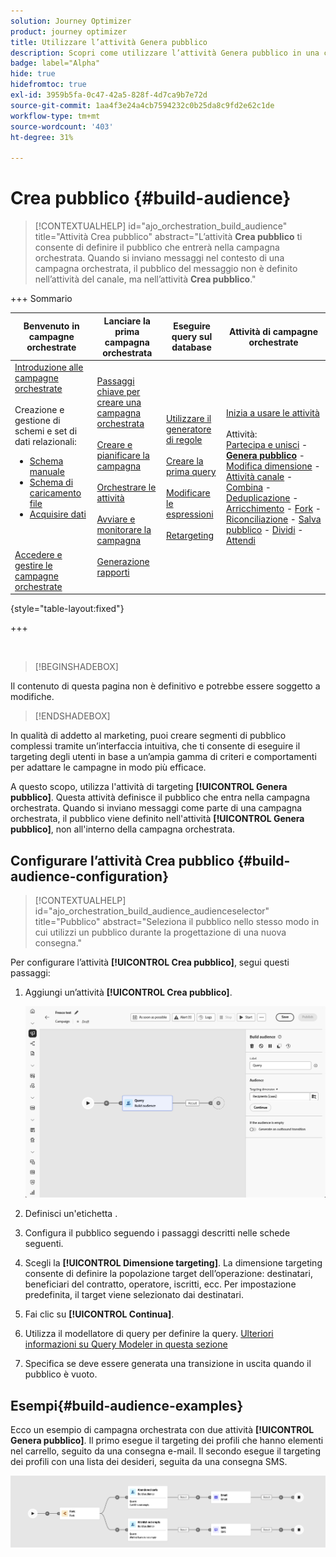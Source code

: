```yaml
---
solution: Journey Optimizer
product: journey optimizer
title: Utilizzare l’attività Genera pubblico
description: Scopri come utilizzare l’attività Genera pubblico in una campagna orchestrata
badge: label="Alpha"
hide: true
hidefromtoc: true
exl-id: 3959b5fa-0c47-42a5-828f-4d7ca9b7e72d
source-git-commit: 1aa4f3e24a4cb7594232c0b25da8c9fd2e62c1de
workflow-type: tm+mt
source-wordcount: '403'
ht-degree: 31%

---
```


# Crea pubblico {#build-audience}

>[!CONTEXTUALHELP]
>id="ajo_orchestration_build_audience"
>title="Attività Crea pubblico"
>abstract="L’attività **Crea pubblico** ti consente di definire il pubblico che entrerà nella campagna orchestrata. Quando si inviano messaggi nel contesto di una campagna orchestrata, il pubblico del messaggio non è definito nell’attività del canale, ma nell’attività **Crea pubblico**."

+++ Sommario

| Benvenuto in campagne orchestrate | Lanciare la prima campagna orchestrata | Eseguire query sul database | Attività di campagne orchestrate |
|---|---|---|---|
| [Introduzione alle campagne orchestrate](gs-orchestrated-campaigns.md)<br/><br/>Creazione e gestione di schemi e set di dati relazionali:</br> <ul><li>[Schema manuale](manual-schema.md)</li><li>[Schema di caricamento file](file-upload-schema.md)</li><li>[Acquisire dati](ingest-data.md)</li></ul><br/><br/>[Accedere e gestire le campagne orchestrate](../access-manage-orchestrated-campaigns.md) | [Passaggi chiave per creare una campagna orchestrata](../gs-campaign-creation.md)<br/><br/>[Creare e pianificare la campagna](../create-orchestrated-campaign.md)<br/><br/>[Orchestrare le attività](../orchestrate-activities.md)<br/><br/>[Avviare e monitorare la campagna](../start-monitor-campaigns.md)<br/><br/>[Generazione rapporti](../reporting-campaigns.md) | [Utilizzare il generatore di regole](../orchestrated-rule-builder.md)<br/><br/>[Creare la prima query](../build-query.md)<br/><br/>[Modificare le espressioni](../edit-expressions.md)<br/><br/>[Retargeting](../retarget.md) | [Inizia a usare le attività](about-activities.md)<br/><br/>Attività:<br/>[Partecipa e unisci](and-join.md) - <b>[Genera pubblico](build-audience.md)</b> - [Modifica dimensione](change-dimension.md) - [Attività canale](channels.md) - [Combina](combine.md) - [Deduplicazione](deduplication.md) - [Arricchimento](enrichment.md) - [Fork](fork.md) - [Riconciliazione](reconciliation.md) - [Salva pubblico](save-audience.md) - [Dividi](split.md) - [Attendi](wait.md) |

{style="table-layout:fixed"}

+++


<br/>

>[!BEGINSHADEBOX]

Il contenuto di questa pagina non è definitivo e potrebbe essere soggetto a modifiche.

>[!ENDSHADEBOX]

In qualità di addetto al marketing, puoi creare segmenti di pubblico complessi tramite un’interfaccia intuitiva, che ti consente di eseguire il targeting degli utenti in base a un’ampia gamma di criteri e comportamenti per adattare le campagne in modo più efficace.

A questo scopo, utilizza l&#39;attività di targeting **[!UICONTROL Genera pubblico]**. Questa attività definisce il pubblico che entra nella campagna orchestrata. Quando si inviano messaggi come parte di una campagna orchestrata, il pubblico viene definito nell&#39;attività **[!UICONTROL Genera pubblico]**, non all&#39;interno della campagna orchestrata.

## Configurare l’attività Crea pubblico {#build-audience-configuration}

>[!CONTEXTUALHELP]
>id="ajo_orchestration_build_audience_audienceselector"
>title="Pubblico"
>abstract="Seleziona il pubblico nello stesso modo in cui utilizzi un pubblico durante la progettazione di una nuova consegna."

Per configurare l’attività **[!UICONTROL Crea pubblico]**, segui questi passaggi:

1. Aggiungi un’attività **[!UICONTROL Crea pubblico]**.

   ![](../assets/build-audience.png)

1. Definisci un&#39;etichetta **&#x200B;**.

1. Configura il pubblico seguendo i passaggi descritti nelle schede seguenti.

1. Scegli la **[!UICONTROL Dimensione targeting]**. La dimensione targeting consente di definire la popolazione target dell’operazione: destinatari, beneficiari del contratto, operatore, iscritti, ecc. Per impostazione predefinita, il target viene selezionato dai destinatari.

1. Fai clic su **[!UICONTROL Continua]**.

1. Utilizza il modellatore di query per definire la query. [Ulteriori informazioni su Query Modeler in questa sezione](../orchestrated-rule-builder.md)

1. Specifica se deve essere generata una transizione in uscita quando il pubblico è vuoto.

## Esempi{#build-audience-examples}

Ecco un esempio di campagna orchestrata con due attività **[!UICONTROL Genera pubblico]**. Il primo esegue il targeting dei profili che hanno elementi nel carrello, seguito da una consegna e-mail. Il secondo esegue il targeting dei profili con una lista dei desideri, seguita da una consegna SMS.

![](../assets/build-audience-2.png)
